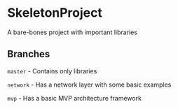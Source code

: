 # SkeletonProject
A bare-bones project with important libraries

## Branches

`master` - Contains only libraries

`network` - Has a network layer with some basic examples

`mvp` - Has a basic MVP architecture framework
